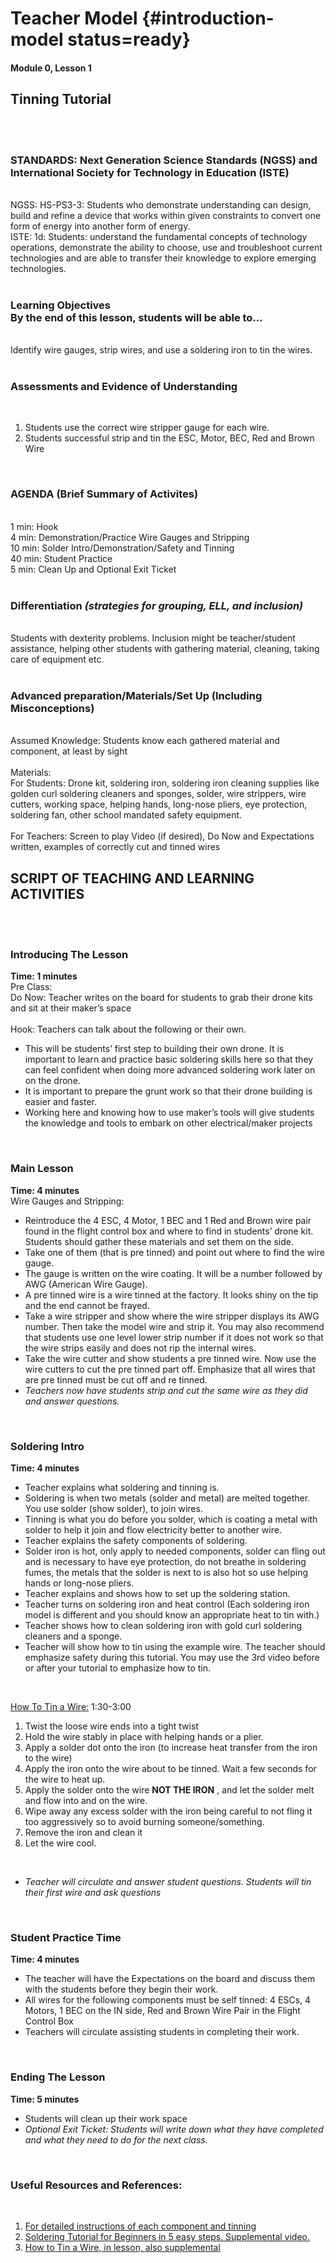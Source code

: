 # Teacher Model {#introduction-model status=ready}

#### Module 0, Lesson 1

## Tinning Tutorial 
<br /> <br />

### STANDARDS: Next Generation Science Standards (NGSS) and International Society for Technology in Education (ISTE)
<br />
NGSS: HS-PS3-3: Students who demonstrate understanding can design, build and refine a device that works within given constraints to convert one form of energy into another form of energy. 
<br />  
ISTE: 1d: Students: understand the fundamental concepts of technology operations, demonstrate the ability to choose, use and troubleshoot current technologies and are able to transfer their knowledge to explore emerging technologies.
<br /> <br />

### Learning Objectives<br />By the end of this lesson, students will be able to...
<br /> 
Identify wire gauges, strip wires, and use a soldering iron to tin the wires. 
<br /> <br />

### Assessments and Evidence of Understanding
<br /> 

1. Students use the correct wire stripper gauge for each wire.
2. Students successful strip and tin the ESC, Motor, BEC, Red and Brown Wire

<br /> 

### AGENDA (Brief Summary of Activites)
<br /> 
1 min: Hook
<br /> 
4 min: Demonstration/Practice Wire Gauges and Stripping
<br /> 
10 min: Solder Intro/Demonstration/Safety and Tinning
<br /> 
40 min: Student Practice
<br /> 
5 min: Clean Up and Optional Exit Ticket
<br /> <br />

### Differentiation _(strategies for grouping, ELL, and inclusion)_
<br /> 
Students with dexterity problems. Inclusion might be teacher/student assistance, helping other students with gathering material, cleaning, taking care of equipment etc.
<br /> <br />

### Advanced preparation/Materials/Set Up (Including Misconceptions)
<br /> 
Assumed Knowledge: Students know each gathered material and component, at least by sight
<br /> <br />
Materials:
<br />
For Students: Drone kit, soldering iron, soldering iron cleaning supplies like golden curl soldering cleaners and sponges, solder, wire strippers, wire cutters, working space, helping hands, long-nose pliers, eye protection, soldering fan, other school mandated safety equipment.
<br /> <br />
For Teachers: Screen to play Video (if desired), Do Now and Expectations written, examples of correctly cut and tinned wires

## SCRIPT OF TEACHING AND LEARNING ACTIVITIES 
<br /> <br /> 

### Introducing The Lesson
__Time: 1 minutes__
<br />
Pre Class:
<br />
Do Now: Teacher writes on the board for students to grab their drone kits and sit at their maker’s space
<br /> <br />
Hook: Teachers can talk about the following or their own. 

-  This will be students’ first step to building their own drone. It is important to learn and practice basic soldering skills here so that they can feel confident when doing more advanced soldering work later on on the drone.
-  It is important to prepare the grunt work so that their drone building is easier and faster.
-  Working here and knowing how to use maker’s tools will give students the knowledge and tools to embark on other electrical/maker projects

<br />

### Main Lesson
__Time: 4 minutes__
<br /> 
Wire Gauges and Stripping:

-  Reintroduce the 4 ESC, 4 Motor, 1 BEC and 1 Red and Brown wire pair found in the flight control box and where to find in students’ drone kit. Students should gather these materials and set them on the side.
-  Take one of them (that is pre tinned) and point out where to find the wire gauge.
-  The gauge is written on the wire coating. It will be a number followed by AWG (American Wire Gauge).
-  A pre tinned wire is a wire tinned at the factory. It looks shiny on the tip and the end cannot be frayed.
-  Take a wire stripper and show where the wire stripper displays its AWG number. Then take the model wire and strip it. You may also recommend that students use one level lower strip number if it does not work so that the wire strips easily and does not rip the internal wires.
-  Take the wire cutter and show students a pre tinned wire. Now use the wire cutters to cut the pre tinned part off. Emphasize that all wires that are pre tinned must be cut off and re tinned.
-  _Teachers now have students strip and cut the same wire as they did and answer questions._

<br />

### Soldering Intro
__Time: 4 minutes__
<br />

-  Teacher explains what soldering and tinning is.
-  Soldering is when two metals (solder and metal) are melted together. You use solder (show solder), to join wires. 
-  Tinning is what you do before you solder, which is coating a metal with solder to help it join and flow electricity better to another wire.
-  Teacher explains the safety components of soldering.
-  Solder iron is hot, only apply to needed components, solder can fling out and is necessary to have eye protection, do not breathe in soldering fumes, the metals that the solder is next to is also hot so use helping hands or long-nose pliers.
-  Teacher explains and shows how to set up the soldering station.
-  Teacher turns on soldering iron and heat control (Each soldering iron model is different and you should know an appropriate heat to tin with.)
-  Teacher shows how to clean soldering iron with gold curl soldering cleaners and a sponge.
-  Teacher will show how to tin using the example wire. The teacher should emphasize safety during this tutorial. You may use the 3rd video before or after your tutorial to emphasize how to tin.

<br />

[How To Tin a Wire:](https://www.youtube.com/watch?v=pRPF4wpXX9Q) 1:30-3:00

1.  Twist the loose wire ends into a tight twist
2.  Hold the wire stably in place with helping hands or a plier.
3.  Apply a solder dot onto the iron (to increase heat transfer from the iron to the wire)
4. Apply the iron onto the wire about to be tinned. Wait a few seconds for the wire to heat up.
5. Apply the solder onto the wire **NOT THE IRON** , and let the solder melt and flow into and on the wire.
6.  Wipe away any excess solder with the iron being careful to not fling it too aggressively so to avoid burning someone/something.
7.  Remove the iron and clean it
8.  Let the wire cool.

<br />

-  _Teacher will circulate and answer student questions. Students will tin their first wire and ask questions_

<br />

### Student Practice Time
__Time: 4 minutes__
<br /> 

-  The teacher will have the Expectations on the board and discuss them with the students before they begin their work.
-  All wires for the following components must be self tinned: 4 ESCs, 4 Motors, 1 BEC on the IN side, Red and Brown Wire Pair in the Flight Control Box
-  Teachers will circulate assisting students in completing their work.

<br />

### Ending The Lesson
__Time: 5 minutes__
<br /> 

-  Students will clean up their work space
-  _Optional Exit Ticket: Students will write down what they have completed and what they need to do for the next class._

<br />

### Useful Resources and References:
<br /> 

1. [For detailed instructions of each component and tinning](https://docs.duckietown.org/daffy/opmanual_sky/out/build_phase0.html)
2. [Soldering Tutorial for Beginners in 5 easy steps. Supplemental video.](https://www.youtube.com/watch?v=Qps9woUGkvI)
3. [How to Tin a Wire, in lesson, also supplemental](https://www.youtube.com/watch?v=pRPF4wpXX9Q)

<br />